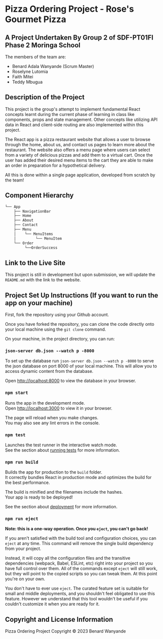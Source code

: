 # Pizza Ordering Project - Rose's Gourmet Pizza

## A Project Undertaken By Group 2 of SDF-PT01FI Phase 2 Moringa School

The members of the team are:
- Benard Adala Wanyande (Scrum Master)
- Roselyne Lutomia
- Faith Mitei
- Teddy Mbugua

## Description of the Project

This project is the group's attempt to implement fundamental React concepts learnt during the current phase of learning in class like components, props and state management. Other concepts like utilizing API data in React and client-side routing are also implemented within this project.

The React app is a pizza restaurant website that allows a user to browse through the home, about us, and contact us pages to learn more about the restaurant. The website also offers a menu page where users can select from a variety of delicious pizzas and add them to a virtual cart. Once the user has added their desired menu items to the cart they are able to make an order in preparation for a hypothetical delivery.

All this is done within a single page application, developed from scratch by the team!

## Component Hierarchy 
```txt
└── App
    ├── NavigationBar
    ├── Home
    ├── About
    ├── Contact
    ├── Menu
    │    └── MenuItems
    │         └── MenuItem
    └── Order
         └──OrderSuccess
```

## Link to the Live Site

This project is still in development but upon submission, we will update the `README.md` with the link to the website.

## Project Set Up Instructions (If you want to run the app on your machine)

First, fork the repository using your Github account.

Once you have forked the repository, you can clone the code directly onto your local machine using the `git clone` command.

On your machine, in the project directory, you can run:

### `json-server db.json --watch p -8000`

To set up the database run `json-server db.json --watch p -8000` to serve the json database on port 8000 of your local machine. This will allow you to access dynamic content from the database.

Open [http://localhost:8000](http://localhost:8000) to view the database in your browser.


### `npm start`

Runs the app in the development mode.\
Open [http://localhost:3000](http://localhost:3000) to view it in your browser.

The page will reload when you make changes.\
You may also see any lint errors in the console.

### `npm test`

Launches the test runner in the interactive watch mode.\
See the section about [running tests](https://facebook.github.io/create-react-app/docs/running-tests) for more information.

### `npm run build`

Builds the app for production to the `build` folder.\
It correctly bundles React in production mode and optimizes the build for the best performance.

The build is minified and the filenames include the hashes.\
Your app is ready to be deployed!

See the section about [deployment](https://facebook.github.io/create-react-app/docs/deployment) for more information.

### `npm run eject`

**Note: this is a one-way operation. Once you `eject`, you can't go back!**

If you aren't satisfied with the build tool and configuration choices, you can `eject` at any time. This command will remove the single build dependency from your project.

Instead, it will copy all the configuration files and the transitive dependencies (webpack, Babel, ESLint, etc) right into your project so you have full control over them. All of the commands except `eject` will still work, but they will point to the copied scripts so you can tweak them. At this point you're on your own.

You don't have to ever use `eject`. The curated feature set is suitable for small and middle deployments, and you shouldn't feel obligated to use this feature. However we understand that this tool wouldn't be useful if you couldn't customize it when you are ready for it.

## Copyright and License Information

Pizza Ordering Project
Copyright © 2023 Benard Wanyande
